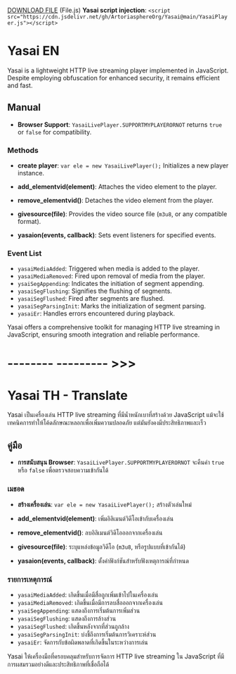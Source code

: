 [DOWNLOAD FILE](https://minhaskamal.github.io/DownGit/#/home?url=https://github.com/ArtoriasphereOrg/Yasai/raw/main/YasaiPlayer.js) (File.js)
**Yasai script injection**: `<script src="https://cdn.jsdelivr.net/gh/ArtoriasphereOrg/Yasai@main/YasaiPlayer.js"></script>`

# Yasai EN

Yasai is a lightweight HTTP live streaming player implemented in JavaScript. Despite employing obfuscation for enhanced security, it remains efficient and fast.

## Manual

- **Browser Support**: `YasaiLivePlayer.SUPPORTMYPLAYERORNOT` returns `true` or `false` for compatibility.

### Methods

- **create player**: `var ele = new YasaiLivePlayer();` Initializes a new player instance.

- **add_elementvid(element)**: Attaches the video element to the player.

- **remove_elementvid()**: Detaches the video element from the player.

- **givesource(file)**: Provides the video source file (`m3u8`, or any compatible format).

- **yasaion(events, callback)**: Sets event listeners for specified events.

### Event List

- `yasaiMediaAdded`: Triggered when media is added to the player.
- `yasaiMediaRemoved`: Fired upon removal of media from the player.
- `ysaiSegAppending`: Indicates the initiation of segment appending.
- `yasaiSegFlushing`: Signifies the flushing of segments.
- `yasaiSegFlushed`: Fired after segments are flushed.
- `yasaiSegParsingInit`: Marks the initialization of segment parsing.
- `yasaiEr`: Handles errors encountered during playback.

Yasai offers a comprehensive toolkit for managing HTTP live streaming in JavaScript, ensuring smooth integration and reliable performance.

# -------- --------- >>>

# Yasai TH - Translate

Yasai เป็นเครื่องเล่น HTTP live streaming ที่มีน้ำหนักเบาที่สร้างด้วย JavaScript แม้จะใช้เทคนิคการทำให้โค้ดลักษณะหลอกเพื่อเพิ่มความปลอดภัย แต่มันยังคงมีประสิทธิภาพและเร็ว

## คู่มือ

- **การสนับสนุน Browser**: `YasaiLivePlayer.SUPPORTMYPLAYERORNOT` จะคืนค่า `true` หรือ `false` เพื่อตรวจสอบความเข้ากันได้

### เมธอด

- **สร้างเครื่องเล่น**: `var ele = new YasaiLivePlayer();` สร้างตัวเล่นใหม่

- **add_elementvid(element)**: เพิ่มอิลิเมนต์วิดีโอเข้ากับเครื่องเล่น

- **remove_elementvid()**: ลบอิลิเมนต์วิดีโอออกจากเครื่องเล่น

- **givesource(file)**: ระบุแหล่งข้อมูลวิดีโอ (`m3u8`, หรือรูปแบบที่เข้ากันได้)

- **yasaion(events, callback)**: ตั้งค่าฟังก์ชันสำหรับฟังเหตุการณ์ที่กำหนด

### รายการเหตุการณ์

- `yasaiMediaAdded`: เกิดขึ้นเมื่อมีสื่อถูกเพิ่มเข้าไปในเครื่องเล่น
- `yasaiMediaRemoved`: เกิดขึ้นเมื่อมีการลบสื่อออกจากเครื่องเล่น
- `ysaiSegAppending`: แสดงถึงการเริ่มต้นการเพิ่มส่วน
- `yasaiSegFlushing`: แสดงถึงการล้างส่วน
- `yasaiSegFlushed`: เกิดขึ้นหลังจากที่ส่วนถูกล้าง
- `yasaiSegParsingInit`: บ่งชี้ถึงการเริ่มต้นการวิเคราะห์ส่วน
- `yasaiEr`: จัดการกับข้อผิดพลาดที่เกิดขึ้นในระหว่างการเล่น

Yasai ให้เครื่องมือที่ครอบคลุมสำหรับการจัดการ HTTP live streaming ใน JavaScript ที่มีการผสมรวมอย่างดีและประสิทธิภาพที่เชื่อถือได้

